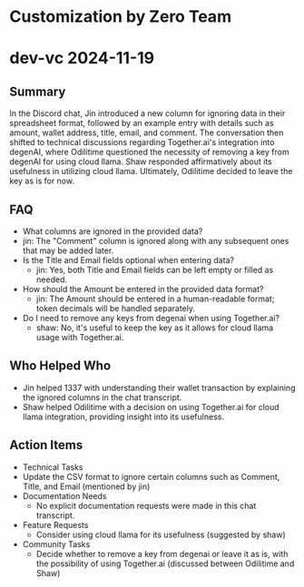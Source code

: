 # Customization by Zero Team

# dev-vc 2024-11-19

## Summary
 In the Discord chat, Jin introduced a new column for ignoring data in their spreadsheet format, followed by an example entry with details such as amount, wallet address, title, email, and comment. The conversation then shifted to technical discussions regarding Together.ai's integration into degenAI, where Odilitime questioned the necessity of removing a key from degenAI for using cloud llama. Shaw responded affirmatively about its usefulness in utilizing cloud llama. Ultimately, Odilitime decided to leave the key as is for now.

## FAQ
 - What columns are ignored in the provided data?
  - jin: The "Comment" column is ignored along with any subsequent ones that may be added later.
- Is the Title and Email fields optional when entering data?
  - jin: Yes, both Title and Email fields can be left empty or filled as needed.
- How should the Amount be entered in the provided data format?
  - jin: The Amount should be entered in a human-readable format; token decimals will be handled separately.
- Do I need to remove any keys from degenai when using Together.ai?
  - shaw: No, it's useful to keep the key as it allows for cloud llama usage with Together.ai.

## Who Helped Who
 - Jin helped 1337 with understanding their wallet transaction by explaining the ignored columns in the chat transcript.
- Shaw helped Odilitime with a decision on using Together.ai for cloud llama integration, providing insight into its usefulness.

## Action Items
 - Technical Tasks
  - Update the CSV format to ignore certain columns such as Comment, Title, and Email (mentioned by jin)
- Documentation Needs
  - No explicit documentation requests were made in this chat transcript.
- Feature Requests
  - Consider using cloud llama for its usefulness (suggested by shaw)
- Community Tasks
  - Decide whether to remove a key from degenai or leave it as is, with the possibility of using Together.ai (discussed between Odilitime and Shaw)

